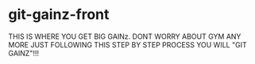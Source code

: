 # git-gainz-front

THIS IS WHERE YOU GET BIG GAINz. DONT WORRY ABOUT GYM ANY MORE JUST FOLLOWING THIS STEP BY STEP PROCESS YOU WILL "GIT GAINZ"!!!
